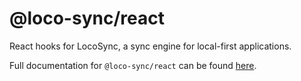 # @loco-sync/react

React hooks for LocoSync, a sync engine for local-first applications.

Full documentation for `@loco-sync/react` can be found [here](https://github.com/loco-sync/loco-sync).
